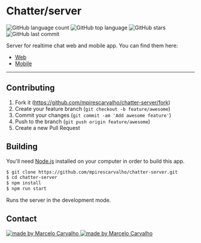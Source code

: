 # Chatter/server

<p align="start">
	  <img alt="GitHub language count" src="https://img.shields.io/github/languages/count/mpirescarvalho/chatter-server?style=flat">
	  <img alt="GitHub top language" src="https://img.shields.io/github/languages/top/mpirescarvalho/chatter-server">
	  <img alt="GitHub stars" src="https://img.shields.io/github/stars/mpirescarvalho/chatter-server?style=social">
	  <img alt="GitHub last commit" src="https://img.shields.io/github/last-commit/mpirescarvalho/chatter-server">
</p>

Server for realtime chat web and mobile app. You can find them here:

- [Web](https://github.com/mpirescarvalho/chatter)
- [Mobile](https://github.com/mpirescarvalho/chatter-mobile)

---

## Contributing

1. Fork it (<https://github.com/mpirescarvalho/chatter-server/fork>)
2. Create your feature branch (`git checkout -b feature/awesome`)
3. Commit your changes (`git commit -am 'Add awesome feature'`)
4. Push to the branch (`git push origin feature/awesome`)
5. Create a new Pull Request

## Building

You'll need [Node.js](https://nodejs.org) installed on your computer in order to build this app.

```bash
$ git clone https://github.com/mpirescarvalho/chatter-server.git
$ cd chatter-server
$ npm install
$ npm run start
```

Runs the server in the development mode.<br/>

## Contact

<a href="https://github.com/mpirescarvalho">
  <img alt="made by Marcelo Carvalho" src="https://img.shields.io/badge/made%20by-Marcelo Carvalho-%237519C1">
</a>
<a href="mailto:mpirescarvalho17@gmail.com">
  <img alt="made by Marcelo Carvalho" src="https://img.shields.io/badge/-mpirescarvalho17@gmail.com-c14438?style=flat-square&logo=Gmail&logoColor=white&link=mailto:mpirescarvalho17@gmail.com" />
</a>
